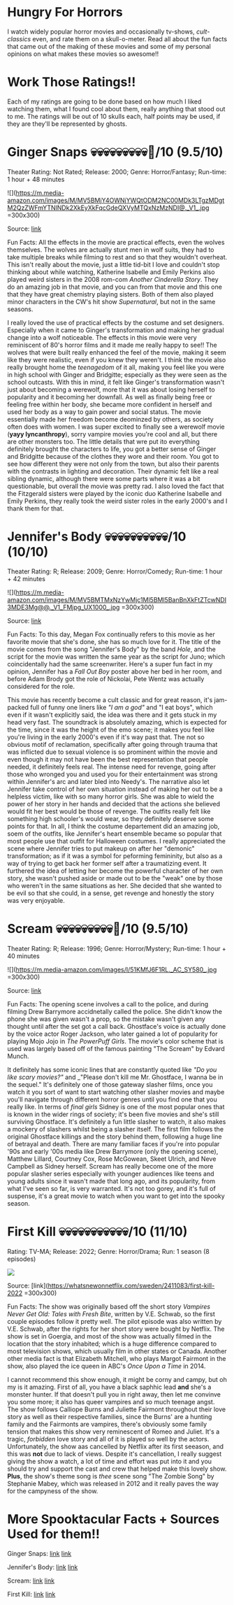 # Hungry For Horrors
I watch widely popular horror movies and occasionally tv-shows, _cult-classics_ even, and rate them on a skull-o-meter. Read all about the fun facts that came out of the making of these movies and some of my personal opinions on what makes these movies so awesome!!
# Work Those Ratings!!
Each of my ratings are going to be done based on how much I liked watching them, what I found cool about them, really anything that stood out to me. The ratings will be out of 10 skulls each, half points may be used, if they are they'll be represented by ghosts.
# Ginger Snaps 💀💀💀💀💀💀💀💀💀👻/10 (9.5/10)
Theater Rating: Not Rated; Release: 2000; Genre: Horror/Fantasy; Run-time: 1 hour + 48 minutes

<img>![](https://m.media-amazon.com/images/M/MV5BMjY4OWNjYWQtODM2NC00MDk3LTgzMDgtM2QzZWFmYTNlNDk2XkEyXkFqcGdeQXVyMTQxNzMzNDI@._V1_.jpg =300x300)

Source: [link](https://www.imdb.com/title/tt0210070/)

Fun Facts: All the effects in the movie are practical effects, even the wolves themselves. The wolves are actually stunt men in wolf suits, they had to take multiple breaks while filming to rest and so that they wouldn't overheat. This isn't really about the movie, just a little tid-bit I love and couldn't stop thinking about while watching, Katherine Isabelle and Emily Perkins also played weird sisters in the 2008 rom-com _Another Cinderella Story_. They do an amazing job in that movie, and you can from that movie and this one that they have great chemistry playing sisters. Both of them also played minor characters in the CW's hit show _Supernatural_, but not in the same seasons.

I really loved the use of practical effects by the costume and set designers. Especially when it came to Ginger's transformation and making her gradual change into a wolf noticeable. The effects in this movie were very reminiscent of 80's horror films and it made me really happy to see!! The wolves that were built really enhanced the feel of the movie, making it seem like they were realistic, even if you knew they weren't. I think the movie also really brought home the *teenagedom* of it all, making you feel like you were in high school with Ginger and Bridgitte; especially as they were seen as the school outcasts. With this in mind, it felt like Ginger's transformation wasn't just about becoming a werewolf, more that it was about losing herself to popularity and it becoming her downfall. As well as finally being free or feeling free within her body, she became more confident in herself and used her body as a way to gain power and social status. The movie essentially made her freedom become deominzed by others, as society often does with women. I was super excited to finally see a werewolf movie (**yayy lyncanthropy**), sorry vampire movies you're cool and all, but there are other monsters too. The little details that wre put ito everything definitely brought the characters to life, you got a better sense of Ginger and Bridgitte because of the clothes they wore and their room. You got to see how different they were not only from the town, but also their parents with the contrasts in lighting and decoration. Their dynamic felt like a real sibling dynamic, although there were some parts where it was a bit questionable, but overall the movie was pretty rad. I also loved the fact that the Fitzgerald sisters were played by the iconic duo Katherine Isabelle and Emily Perkins, they really took the weird sister roles in the early 2000's and I thank them for that. 

# Jennifer's Body 💀💀💀💀💀💀💀💀💀💀/10 (10/10)
Theater Rating: R; Release: 2009; Genre: Horror/Comedy; Run-time: 1 hour + 42 minutes

<img>![](https://m.media-amazon.com/images/M/MV5BMTMxNzYwMjc1Ml5BMl5BanBnXkFtZTcwNDI3MDE3Mg@@._V1_FMjpg_UX1000_.jpg =300x300)

Source: [link](https://www.imdb.com/title/tt1131734/)

Fun Facts: To this day, Megan Fox continually refers to this movie as her favorite movie that she's done, she has so much love for it. The title of the movie comes from the song "Jennifer's Body" by the band _Hole_, and the script for the movie was written the same year as the script for Juno; which coincidentally had the same screenwriter. Here's a super fun fact in my opinion, Jennifer has a _Fall Out Boy_ poster above her bed in her room, and before Adam Brody got the role of Nickolai, Pete Wentz was actually considered for the role. 

This movie has recently become a cult classic and for great reason, it's jam-packed full of funny one liners like _"I am a god"_ and "I eat boys", which even if it wasn't explicitly said, the idea was there and it gets stuck in my head very fast. The soundtrack is absolutely amazing, which is expected for the time, since it was the height of the emo scene; it makes you feel like you're living in the early 2000's even if it's way past that. The not so obvious motif of reclamation, specifically after going through trauma that was inflicted due to sexual violence is so prominent within the movie and even though it may not have been the best representation that people needed, it definitely feels real. The intense need for revenge, going after those who wronged you and used you for their entertainment was strong within Jennifer's arc and later bled into Needy's. The narrative also let Jennifer take control of her own situation instead of making her out to be a helpless victim, like with so many horror girls. She was able to wield the power of her story in her hands and decided that the actions she believed would fit her best would be those of revenge. The outfits really felt like something high schooler's would wear, so they definitely deserve some points for that. In all, I think the costume departement did an amazing job, soem of the outfits, like Jennifer's heart ensemble became so popular that most people use that outfit for Halloween costumes. I really appreciated the scene where Jennifer tries to put makeup on after her "demonic" transformation; as if it was a symbol for peforming femininity, but also as a way of trying to get back her former self after a traumatizing event. It furthered the idea of letting her become the powerful character of her own story, she wasn't pushed aside or made out to be the "weak" one by those who weren't in the same situations as her. She decided that she wanted to be evil so that she could, in a sense, get revenge and honestly the story was very enjoyable.

# Scream 💀💀💀💀💀💀💀💀💀👻/10 (9.5/10)
Theater Rating: R; Release: 1996; Genre: Horror/Mystery; Run-time: 1 hour + 40 minutes

<img>![](https://m.media-amazon.com/images/I/51KMfJ6F1RL._AC_SY580_.jpg =300x300)

Source: [link](https://www.amazon.com/Scream-Poster-Frameless-inch%EF%BC%8830cm-46cm%EF%BC%89-LT-071/dp/B086YRV9RX=300x300)

Fun Facts: The opening scene involves a call to the police, and during filming Drew Barrymore accidnetally called the police. She didn't know the phone she was given wasn't a prop, so the mistake wasn't given any thought until after the set got a call back. Ghostface's voice is actually done by the voice actor Roger Jackson, who later gained a lot of popularity for playing Mojo Jojo in _The PowerPuff Girls_. The movie's color scheme that is used was largely based off of the famous painting "The Scream" by Edvard Munch.

It definitely has some iconic lines that are constantly quoted like _"Do you like scary movies?"_ and _"Please don't kill me Mr. Ghostface, I wanna be in the sequel." It's definitely one of those gateway slasher films, once you watch it you sort of want to start watching other slasher movies and maybe you'll navigate through different horror genres until you find one that you really like. In terms of *final girls* Sidney is one of the most popular ones that is known in the wider rings of society; it's been five movies and she's still surviving Ghostface. It's definitely a fun little slasher to watch, it also makes a mockery of slashers whilst being a slasher itself. The first film follows the original Ghostface killings and the story behind them, following a huge line of betrayal and death. There are many familiar faces if you're into popular '90s and early '00s media like Drew Barrymore (only the opening scene), Matthew Lillard, Courtney Cox, Rose McGowean, Skeet Ulrich, and Neve Campbell as Sidney herself. Scream has really become one of the more popular slasher series especially with younger audiences like teens and young adults since it wasn't made that long ago, and its popularity, from what I've seen so far, is very warranted. It's not too gorey, and it's full of suspense, it's a great movie to watch when you want to get into the spooky season.

# First Kill 💀💀💀💀💀💀💀💀💀💀💀/10 (11/10)
Rating: TV-MA; Release: 2022; Genre: Horror/Drama; Run: 1 season (8 episodes)

<img>![](https://pbs.twimg.com/media/FZNAkmpUsAE1Ry5.jpg:large)
 
Source: [link](https://whatsnewonnetflix.com/sweden/2411083/first-kill-2022 =300x300)

Fun Facts: The show was originally based off the short story _Vampires Never Get Old: Tales with Fresh Bite_, written by V.E. Schwab, so the first couple episodes follow it pretty well. The pilot episode was also written by V.E. Schwab, after the rights for her short story were bought by Netflix. The show is set in Goergia, and most of the show was actually filmed in the location that the story inhabited; which is a huge difference compared to most television shows, which usually film in other states or Canada. Another other media fact is that Elizabeth Mitchell, who plays Margot Fairmont in the show, also played the ice queen in ABC's _Once Upon a Time_ in 2014.

I cannot recommend this show enough, it might be corny and campy, but oh my is it amazing. First of all, you have a black saphhic lead **and** she's a monster hunter. If that doesn't pull you in right away, then let me convinve you some more; it also has queer vampires and so much teenage angst. The show follows Calliope Burns and Juliette Fairmont throughout their love story as well as their respective families, since the Burns' are a hunting family and the Fairmonts are vampires, there's obviously some family tension that makes this show very reminescent of Romeo and Juliet. It's a tragic, *forbidden* love story and all of it is played so well by the actors. Unfortunately, the show aas cancelled by Netflix after its first seeason, and this was **not** due to lack of views. Despite it's cancellation, I really suggest giving the show a watch, a lot of time and effort was put into it and you should try and support the cast and crew that helped make this lovely show. **Plus**, the show's theme song is _thee_ scene song "The Zombie Song" by Stephanie Mabey, which was released in 2012 and it really paves the way for the campyness of the show.

# More Spooktacular Facts + Sources Used for them!!
Ginger Snaps: [link](https://screenrant.com/unknown-ginger-snaps-trivia-werewolf/) [link](https://www.imdb.com/title/tt0210070/trivia/)

Jennifer's Body: [link](https://www.imdb.com/title/tt1131734/trivia/) [link](https://www.mentalfloss.com/article/650184/jennifers-body-megan-fox-movie-facts)

Scream: [link](https://www.insider.com/scream-movies-cool-facts-you-may-not-know-2021-10#barrymore-accidentally-called-the-police-while-filming-6) [link](https://m.imdb.com/title/tt0117571/trivia/)

First Kill: [link](https://netflixlife.com/2022/06/10/facts-about-netflix-first-kill-may-not-know/) [link](https://www.seventeen.com/celebrity/movies-tv/a40013319/netflix-new-series-first-kill/)
